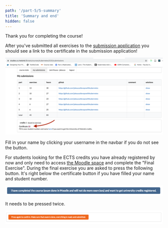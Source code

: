 ```yaml
---
path: '/part-5/5-summary'
title: 'Summary and end'
hidden: false
---
```


Thank you for completing the course!

After you've submitted all exercises to the [submission application](https://studies.cs.helsinki.fi/stats/courses/kubernetes2020) you should see a link to the certificate in the submission application!

<img src="../img/coursestats_certificate.png">

Fill in your name by clicking your username in the navbar if you do not see the button.

For students looking for the ECTS credits you have already registered by now and only need to access [the Moodle space](https://moodle.helsinki.fi/course/view.php?id=39026) and complete the "Final Exercise".
During the final exercise you are asked to press the following button. It's right below the certificate button if you have filled your name and student number.

<img src="../img/coursestats_credits_1.png">

It needs to be pressed twice.

<img src="../img/coursestats_credits_2.png">

<quiz id="e0d0bf63-d655-4b46-a887-72c14fa52cbe"></quiz>

<quiz id="a9e3d83c-1d6c-41db-aa56-c26810a854b7"></quiz>
